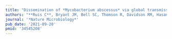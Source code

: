 ```yaml
---
title: "Dissemination of *Mycobacterium abscessus* via global transmission networks"
authors: "**Ruis C**, Bryant JM, Bell SC, Thomson R, Davidson RM, Hasan NA, van Ingen J, Strong M, Floto RA, **Parkhill J**."
journal: '*Nature Microbiology*'
pub_date: '2021-09-20'
pmid: '34545208'
---
```

